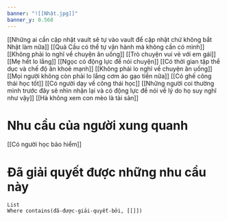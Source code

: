 ```yaml
---
banner: "![[Nhật.jpg]]"
banner_y: 0.568
---
```

[[Những ai cần cập nhật vault sẽ tự vào vault để cập nhật chứ không bắt Nhật làm nữa]]
[[Quả Cầu có thể tự vận hành mà không cần có mình]]
[[Không phải lo nghĩ về chuyện ăn uống]]
[[Trò chuyện vui vẻ với em gái]]
[[Mẹ hết lo lắng]]
[[Ngọc có động lực để nói chuyện]]
[[Có thời gian tập thể dục và chế độ ăn khoẻ mạnh]]
[[Không phải lo nghĩ về chuyện ăn uống]]
[[Mọi người không còn phải lo lắng cơm áo gạo tiền nữa]]
[[Có ghế công thái học tốt]]
[[Có người dạy về công thái học]]
[[Những người coi thường mình trước đây sẽ nhìn nhận lại và có động lực để nói về lý do họ suy nghĩ như vậy]]
[[Hà không xem con mèo là tài sản]]
# Nhu cầu của người xung quanh
[[Có người học bảo hiểm]]
# Đã giải quyết được những nhu cầu này
```dataview 
List
Where contains(đã-được-giải-quyết-bởi, [[]])
```